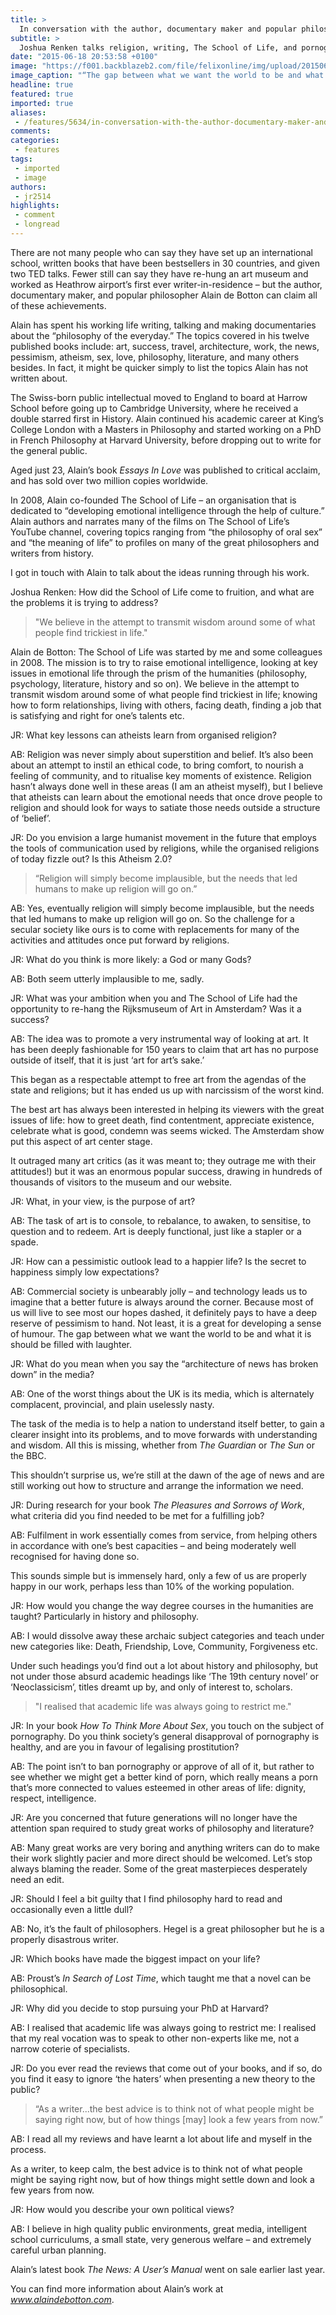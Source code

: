 ```yaml
---
title: >
  In conversation with the author, documentary maker and popular philosopher, Alain de Botton
subtitle: >
  Joshua Renken talks religion, writing, The School of Life, and pornography
date: "2015-06-18 20:53:58 +0100"
image: "https://f001.backblazeb2.com/file/felixonline/img/upload/201506182133-jyg11-features-1610.jpg"
image_caption: "“The gap between what we want the world to be and what it is should be filled with laughter.” – Alain de Botton talking at a TEDx Conference in Oxford. "
headline: true
featured: true
imported: true
aliases:
 - /features/5634/in-conversation-with-the-author-documentary-maker-and-popular-philosopher-alain-de-botton
comments:
categories:
 - features
tags:
 - imported
 - image
authors:
 - jr2514
highlights:
 - comment
 - longread
---
```


There are not many people who can say they have set up an international school, written books that have been bestsellers in 30 countries, and given two TED talks. Fewer still can say they have re-hung an art museum and worked as Heathrow airport’s first ever writer-in-residence – but the author, documentary maker, and popular philosopher Alain de Botton can claim all of these achievements.

Alain has spent his working life writing, talking and making documentaries about the “philosophy of the everyday.” The topics covered in his twelve published books include: art, success, travel, architecture, work, the news, pessimism, atheism, sex, love, philosophy, literature, and many others besides. In fact, it might be quicker simply to list the topics Alain has not written about.

The Swiss-born public intellectual moved to England to board at Harrow School before going up to Cambridge University, where he received a double starred first in History. Alain continued his academic career at King’s College London with a Masters in Philosophy and started working on a PhD in French Philosophy at Harvard University, before dropping out to write for the general public.

Aged just 23, Alain’s book _Essays In Love_ was published to critical acclaim, and has sold over two million copies worldwide.

In 2008, Alain co-founded The School of Life – an organisation that is dedicated to “developing emotional intelligence through the help of culture.” Alain authors and narrates many of the films on The School of Life’s YouTube channel, covering topics ranging from “the philosophy of oral sex” and “the meaning of life” to profiles on many of the great philosophers and writers from history.

I got in touch with Alain to talk about the ideas running through his work.

Joshua Renken: How did the School of Life come to fruition, and what are the problems it is trying to address?

> "We believe in the attempt to transmit wisdom around some of what people find trickiest in life."

Alain de Botton: The School of Life was started by me and some colleagues in 2008. The mission is to try to raise emotional intelligence, looking at key issues in emotional life through the prism of the humanities (philosophy, psychology, literature, history and so on). We believe in the attempt to transmit wisdom around some of what people find trickiest in life; knowing how to form relationships, living with others, facing death, finding a job that is satisfying and right for one’s talents etc.

JR: What key lessons can atheists learn from organised religion?

AB: Religion was never simply about superstition and belief. It’s also been about an attempt to instil an ethical code, to bring comfort, to nourish a feeling of community, and to ritualise key moments of existence. Religion hasn’t always done well in these areas (I am an atheist myself), but I believe that atheists can learn about the emotional needs that once drove people to religion and should look for ways to satiate those needs outside a structure of ‘belief’.

JR: Do you envision a large humanist movement in the future that employs the tools of communication used by religions, while the organised religions of today fizzle out? Is this Atheism 2.0?

> “Religion will simply become implausible, but the needs that led humans to make up religion will go on.”

AB: Yes, eventually religion will simply become implausible, but the needs that led humans to make up religion will go on. So the challenge for a secular society like ours is to come with replacements for many of the activities and attitudes once put forward by religions.

JR: What do you think is more likely: a God or many Gods?

AB: Both seem utterly implausible to me, sadly.

JR: What was your ambition when you and The School of Life had the opportunity to re-hang the Rijksmuseum of Art in Amsterdam? Was it a success?

AB: The idea was to promote a very instrumental way of looking at art. It has been deeply fashionable for 150 years to claim that art has no purpose outside of itself, that it is just ‘art for art’s sake.’

This began as a respectable attempt to free art from the agendas of the state and religions; but it has ended us up with narcissism of the worst kind.

The best art has always been interested in helping its viewers with the great issues of life: how to greet death, find contentment, appreciate existence, celebrate what is good, condemn was seems wicked. The Amsterdam show put this aspect of art center stage.

It outraged many art critics (as it was meant to; they outrage me with their attitudes!) but it was an enormous popular success, drawing in hundreds of thousands of visitors to the museum and our website.

JR: What, in your view, is the purpose of art?

AB: The task of art is to console, to rebalance, to awaken, to sensitise, to question and to redeem. Art is deeply functional, just like a stapler or a spade.

JR: How can a pessimistic outlook lead to a happier life? Is the secret to happiness simply low expectations?

AB: Commercial society is unbearably jolly – and technology leads us to imagine that a better future is always around the corner. Because most of us will live to see most our hopes dashed, it definitely pays to have a deep reserve of pessimism to hand. Not least, it is a great for developing a sense of humour. The gap between what we want the world to be and what it is should be filled with laughter.

JR: What do you mean when you say the “architecture of news has broken down” in the media?

AB: One of the worst things about the UK is its media, which is alternately complacent, provincial, and plain uselessly nasty.

The task of the media is to help a nation to understand itself better, to gain a clearer insight into its problems, and to move forwards with understanding and wisdom. All this is missing, whether from _The Guardian_ or _The Sun_ or the BBC.

This shouldn’t surprise us, we’re still at the dawn of the age of news and are still working out how to structure and arrange the information we need.

JR: During research for your book _The Pleasures and Sorrows of Work_, what criteria did you find needed to be met for a fulfilling job?

AB: Fulfilment in work essentially comes from service, from helping others in accordance with one’s best capacities – and being moderately well recognised for having done so.

This sounds simple but is immensely hard, only a few of us are properly happy in our work, perhaps less than 10% of the working population.

JR: How would you change the way degree courses in the humanities are taught? Particularly in history and philosophy.

AB: I would dissolve away these archaic subject categories and teach under new categories like: Death, Friendship, Love, Community, Forgiveness etc.

Under such headings you’d find out a lot about history and philosophy, but not under those absurd academic headings like ‘The 19th century novel’ or ‘Neoclassicism’, titles dreamt up by, and only of interest to, scholars.

> "I realised that academic life was always going to restrict me."

JR: In your book _How To Think More About Sex_, you touch on the subject of pornography. Do you think society’s general disapproval of pornography is healthy, and are you in favour of legalising prostitution?

AB: The point isn’t to ban pornography or approve of all of it, but rather to see whether we might get a better kind of porn, which really means a porn that’s more connected to values esteemed in other areas of life: dignity, respect, intelligence.

JR: Are you concerned that future generations will no longer have the attention span required to study great works of philosophy and literature?

AB: Many great works are very boring and anything writers can do to make their work slightly pacier and more direct should be welcomed. Let’s stop always blaming the reader. Some of the great masterpieces desperately need an edit.

JR: Should I feel a bit guilty that I find philosophy hard to read and occasionally even a little dull?

AB: No, it’s the fault of philosophers. Hegel is a great philosopher but he is a properly disastrous writer.

JR: Which books have made the biggest impact on your life?

AB: Proust’s _In Search of Lost Time_, which taught me that a novel can be philosophical.

JR: Why did you decide to stop pursuing your PhD at Harvard?

AB: I realised that academic life was always going to restrict me: I realised that my real vocation was to speak to other non-experts like me, not a narrow coterie of specialists.

JR: Do you ever read the reviews that come out of your books, and if so, do you find it easy to ignore ‘the haters’ when presenting a new theory to the public?

> “As a writer...the best advice is to think not of what people might be saying right now, but of how things [may] look a few years from now.”

AB: I read all my reviews and have learnt a lot about life and myself in the process.

As a writer, to keep calm, the best advice is to think not of what people might be saying right now, but of how things might settle down and look a few years from now.

JR: How would you describe your own political views?

AB: I believe in high quality public environments, great media, intelligent school curriculums, a small state, very generous welfare – and extremely careful urban planning.

Alain’s latest book _The News: A User’s Manual_ went on sale earlier last year.

You can find more information about Alain’s work at _www.alaindebotton.com_.
